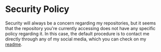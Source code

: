 # Security Policy

Security will always be a concern regarding my repositories, but it seems that
the repository you're currently accessing does not have any specific policy regarding
it. In this case, the default procedure is to contact me directly through any of
my social media, which you can check on my [readme][social-media].

[social-media]: https://github.com/Mestre-Tramador#get-in-touch
